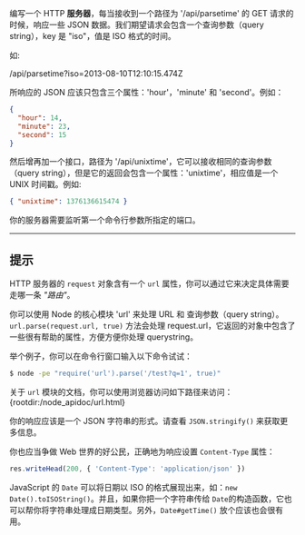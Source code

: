 编写一个 HTTP **服务器**，每当接收到一个路径为 '/api/parsetime' 的 GET 请求的时候，响应一些 JSON 数据。我们期望请求会包含一个查询参数（query string），key 是 "iso"，值是 ISO 格式的时间。

如:

  /api/parsetime?iso=2013-08-10T12:10:15.474Z

所响应的 JSON 应该只包含三个属性：'hour'，'minute' 和 'second'。例如：

```json
{
  "hour": 14,
  "minute": 23,
  "second": 15
}
```

然后增再加一个接口，路径为 '/api/unixtime'，它可以接收相同的查询参数（query string），但是它的返回会包含一个属性：'unixtime'，相应值是一个 UNIX 时间戳。例如:

```json
{ "unixtime": 1376136615474 }
```

你的服务器需要监听第一个命令行参数所指定的端口。

----------------------------------------------------------------------
## 提示

HTTP 服务器的 `request` 对象含有一个 `url` 属性，你可以通过它来决定具体需要走哪一条 _"路由"_。

你可以使用 Node 的核心模块 'url' 来处理 URL 和 查询参数（query string）。
`url.parse(request.url, true)` 方法会处理 request.url，它返回的对象中包含了一些很有帮助的属性，方便方便你处理 querystring。

举个例子，你可以在命令行窗口输入以下命令试试：

```sh
$ node -pe "require('url').parse('/test?q=1', true)"
```

关于 `url` 模块的文档，你可以使用浏览器访问如下路径来访问：
  {rootdir:/node_apidoc/url.html}

你的响应应该是一个 JSON 字符串的形式。请查看 `JSON.stringify()` 来获取更多信息。

你也应当争做 Web 世界的好公民，正确地为响应设置 `Content-Type` 属性：

```js
res.writeHead(200, { 'Content-Type': 'application/json' })
```

JavaScript 的 `Date` 可以将日期以 ISO 的格式展现出来，如：`new Date().toISOString()`。并且，如果你把一个字符串传给 `Date`的构造函数，它也可以帮你将字符串处理成日期类型。另外，`Date#getTime()` 放个应该也会很有用。
